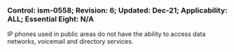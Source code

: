 ### Control: ism-0558; Revision: 6; Updated: Dec-21; Applicability: ALL; Essential Eight: N/A
<p>IP phones used in public areas do not have the ability to access data networks, voicemail and directory services.</p>